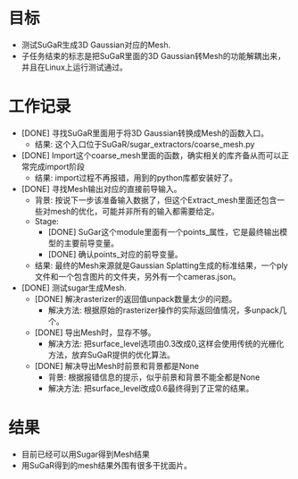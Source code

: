 # 目标
- 测试SuGaR生成3D Gaussian对应的Mesh.
- 子任务结束的标志是把SuGaR里面的3D Gaussian转Mesh的功能解耦出来，并且在Linux上运行测试通过。

# 工作记录
- [DONE] 寻找SuGaR里面用于将3D Gaussian转换成Mesh的函数入口。 
	- 结果: 这个入口位于SuGaR/sugar_extractors/coarse_mesh.py
- [DONE] Import这个coarse_mesh里面的函数，确实相关的库齐备从而可以正常完成import阶段
	- 结果: import过程不再报错，用到的python库都安装好了。
- [DONE] 寻找Mesh输出对应的直接前导输入。
	- 背景: 按说下一步该准备输入数据了，但这个Extract_mesh里面还包含一些对mesh的优化，可能并非所有的输入都需要给定。
	- Stage:
		- [DONE] SuGar这个module里面有一个points_属性，它是最终输出模型的主要前导变量。
		- [DONE] 确认points_对应的前导变量。
	- 结果:
		最终的Mesh来源就是Gaussian Splatting生成的标准结果，一个ply文件和一个包含图片的文件夹，另外有一个cameras.json。
- [DONE] 测试sugar生成Mesh.
	- [DONE] 解决rasterizer的返回值unpack数量太少的问题。
		- 解决方法: 根据原始的rasterizer操作的实际返回值情况，多unpack几个。
	- [DONE] 导出Mesh时，显存不够。
		- 解决方法: 把surface_level选项由0.3改成0,这样会使用传统的光栅化方法，放弃SuGaR提供的优化算法。
	- [DONE] 解决导出Mesh时前景和背景都是None
		- 背景: 根据报错信息的提示，似乎前景和背景不能全都是None
		- 解决方法: 把surface_level改成0.6最终得到了正常的结果。

# 结果
- 目前已经可以用Sugar得到Mesh结果
- 用SuGaR得到的mesh结果外围有很多干扰面片。